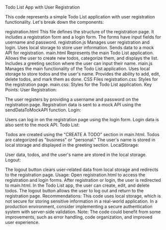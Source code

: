 Todo List App with User Registration

This code represents a simple Todo List application with user registration functionality. Let's break down the components:

registration.html
This file defines the structure of the registration page.
It includes a registration form and a login form.
The forms have input fields for username and password.
registration.js
Manages user registration and login.
Uses local storage to store user information.
Sends data to a mock API for registration.
main.html
Represents the main Todo List application.
Allows the user to create new todos, categorize them, and displays the list.
Includes a greeting section where the user can input their name.
main.js
Manages the main functionality of the Todo List application.
Uses local storage to store todos and the user's name.
Provides the ability to add, edit, delete todos, and mark them as done.
CSS Files
registration.css: Styles for the registration page.
main.css: Styles for the Todo List application.
Key Points:
User Registration:

The user registers by providing a username and password on the registration page.
Registration data is sent to a mock API using the sendDataToMockAPI function.
Login:

Users can log in on the registration page using the login form.
Login data is also sent to the mock API.
Todo List:

Todos are created using the "CREATE A TODO" section in main.html.
Todos are categorized as "business" or "personal."
The user's name is stored in local storage and displayed in the greeting section.
LocalStorage:

User data, todos, and the user's name are stored in the local storage.
Logout:

The logout button clears user-related data from local storage and redirects to the registration page.
Usage:
Open registration.html to access the registration and login forms.
After registration or login, the user is redirected to main.html.
In the Todo List app, the user can create, edit, and delete todos.
The logout button allows the user to log out and return to the registration page.
Recommendations:
This code uses local storage, which is not secure for storing sensitive information in a real-world application.
In a production environment, consider implementing a secure authentication system with server-side validation.
Note: The code could benefit from some improvements, such as error handling, code organization, and improved user experience.